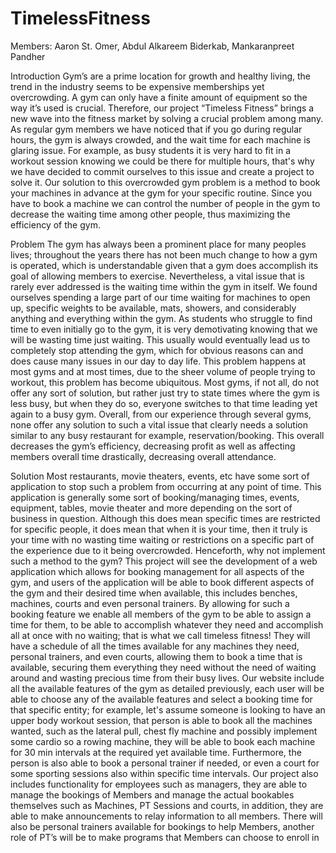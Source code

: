 # TimelessFitness
Members: Aaron St. Omer, Abdul Alkareem Biderkab, Mankaranpreet Pandher

Introduction
Gym’s are a prime location for growth and healthy living, the trend in the industry seems
to be expensive memberships yet overcrowding. A gym can only have a finite amount of
equipment so the way it’s used is crucial. Therefore, our project “Timeless Fitness” brings a new
wave into the fitness market by solving a crucial problem among many. As regular gym
members we have noticed that if you go during regular hours, the gym is always crowded, and
the wait time for each machine is glaring issue. For example, as busy students it is very hard to
fit in a workout session knowing we could be there for multiple hours, that's why we have
decided to commit ourselves to this issue and create a project to solve it. Our solution to this
overcrowded gym problem is a method to book your machines in advance at the gym for your
specific routine. Since you have to book a machine we can control the number of people in the
gym to decrease the waiting time among other people, thus maximizing the efficiency of the
gym.

Problem
The gym has always been a prominent place for many peoples lives; throughout the
years there has not been much change to how a gym is operated, which is understandable
given that a gym does accomplish its goal of allowing members to exercise. Nevertheless, a
vital issue that is rarely ever addressed is the waiting time within the gym in itself. We found
ourselves spending a large part of our time waiting for machines to open up, specific weights to
be available, mats, showers, and considerably anything and everything within the gym. As
students who struggle to find time to even initially go to the gym, it is very demotivating knowing
that we will be wasting time just waiting. This usually would eventually lead us to completely
stop attending the gym, which for obvious reasons can and does cause many issues in our day
to day life.
This problem happens at most gyms and at most times, due to the sheer volume of
people trying to workout, this problem has become ubiquitous. Most gyms, if not all, do not offer
any sort of solution, but rather just try to state times where the gym is less busy, but when they
do so, everyone switches to that time leading yet again to a busy gym. Overall, from our
experience through several gyms, none offer any solution to such a vital issue that clearly needs
a solution similar to any busy restaurant for example, reservation/booking. This overall
decreases the gym’s efficiency, decreasing profit as well as affecting members overall time
drastically, decreasing overall attendance.

Solution
Most restaurants, movie theaters, events, etc have some sort of application to stop such
a problem from occurring at any point of time. This application is generally some sort of
booking/managing times, events, equipment, tables, movie theater and more depending on the
sort of business in question. Although this does mean specific times are restricted for specific
people, it does mean that when it is your time, then it truly is your time with no wasting time
waiting or restrictions on a specific part of the experience due to it being overcrowded.
Henceforth, why not implement such a method to the gym?
This project will see the development of a web application which allows for booking
management for all aspects of the gym, and users of the application will be able to book
different aspects of the gym and their desired time when available, this includes benches,
machines, courts and even personal trainers. By allowing for such a booking feature we enable
all members of the gym to be able to assign a time for them, to be able to accomplish whatever
they need and accomplish all at once with no waiting; that is what we call timeless fitness! They
will have a schedule of all the times available for any machines they need, personal trainers,
and even courts, allowing them to book a time that is available, securing them everything they
need without the need of waiting around and wasting precious time from their busy lives. Our
website include all the available features of the gym as detailed previously, each user will be
able to choose any of the available features and select a booking time for that specific entity; for
example, let's assume someone is looking to have an upper body workout session, that person
is able to book all the machines wanted, such as the lateral pull, chest fly machine and possibly
implement some cardio so a rowing machine, they will be able to book each machine for 30 min
intervals at the required yet available time. Furthermore, the person is also able to book a
personal trainer if needed, or even a court for some sporting sessions also within specific time
intervals. Our project also includes functionality for employees such as managers, they are able
to manage the bookings of Members and manage the actual bookables themselves such as
Machines, PT Sessions and courts, in addition, they are able to make announcements to relay
information to all members. There will also be personal trainers available for bookings to help
Members, another role of PT’s will be to make programs that Members can choose to enroll in
